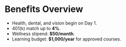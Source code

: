 # Benefits Overview

- Health, dental, and vision begin on Day 1.
- 401(k) match up to **4%**.
- Wellness stipend: **$50/month**.
- Learning budget: **$1,000/year** for approved courses.
